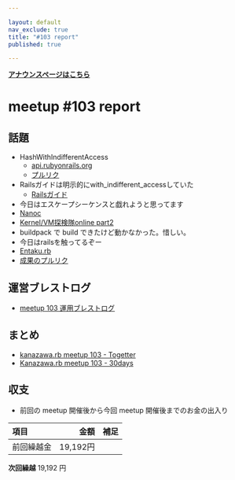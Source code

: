 ```yaml
---

layout: default
nav_exclude: true
title: "#103 report"
published: true

---
```


<div style="text-align: left;"><a href="./"><strong>アナウンスページはこちら</strong></a></div>

# meetup #103 report

## 話題

* HashWithIndifferentAccess
  + [api.rubyonrails.org](https://api.rubyonrails.org/classes/ActiveSupport/HashWithIndifferentAccess.html#method-i-without)
  + [プルリク](https://github.com/rails/rails/pull/41705)
* Railsガイドは明示的にwith_indifferent_accessしていた
  + [Railsガイド](https://railsguides.jp/active_support_core_extensions.html#except%E3%81%A8except-bang)
* 今日はエスケープシーケンスと戯れようと思ってます 
* [Nanoc](https://nanoc.ws/)
* [Kernel/VM探検隊online part2](https://kernelvm.connpass.com/event/201059/)
* buildpack で build できたけど動かなかった。惜しい。
* 今日はrailsを触ってるぞー
* [Entaku.rb](https://entakurb.doorkeeper.jp/)
* [成果のプルリク](https://github.com/kanazawarb/meetup/pull/1199)

## 運営ブレストログ

* [meetup 103 運用ブレストログ](https://github.com/kanazawarb/meetup/wiki/meetup-103-%E9%81%8B%E7%94%A8%E3%83%96%E3%83%AC%E3%82%B9%E3%83%88%E3%83%AD%E3%82%B0)

## まとめ

* [kanazawa.rb meetup 103 - Togetter](https://togetter.com/li/1689111)
* [Kanazawa.rb meetup 103 - 30days](https://30d.jp/kzrb/93)

## 収支

* 前回の meetup 開催後から今回 meetup 開催後までのお金の出入り

|項目                           |金額         |補足                                               |
|:------------------------------|------------:|:--------------------------------------------------|
| 前回繰越金                    |    19,192円 |                                                   |

**次回繰越**  19,192 円

